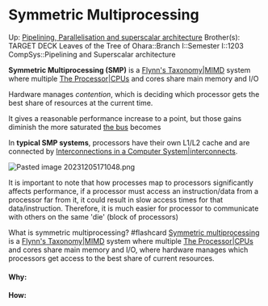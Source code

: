 # Symmetric Multiprocessing

Up: [Pipelining, Parallelisation and superscalar architecture](pipelining,_parallelisation_and_superscalar_architecture)
Brother(s):
TARGET DECK
Leaves of the Tree of Ohara::Branch I::Semester I::1203 CompSys::Pipelining and Superscalar architecture

**Symmetric Multiprocessing (SMP)** is a [Flynn's Taxonomy|MIMD](flynn's_taxonomy|mimd) system where multiple [The Processor|CPUs](the_processor|cpus) and cores share main memory and I/O

Hardware manages *contention*, which is deciding which processor gets the best share of resources at the current time.

It gives a reasonable performance increase to a point, but those gains diminish the more saturated [the bus](the_bus) becomes

In **typical SMP systems**, processors have their own L1/L2 cache and are connected by [Interconnections in a Computer System|interconnects](interconnections_in_a_computer_system|interconnects).

![Pasted image 20231205171048.png](pasted_image_20231205171048.png)

It is important to note that how processes map to processors significantly affects performance, if a processor must access an instruction/data from a processor far from it, it could result in slow access times for that data/instruction. Therefore, it is much easier for processor to communicate with others on the same 'die' (block of processors)

What is symmetric multiprocessing? #flashcard 
[Symmetric multiprocessing](symmetric_multiprocessing) is a [Flynn's Taxonomy|MIMD](flynn's_taxonomy|mimd) system where multiple [The Processor|CPUs](the_processor|cpus) and cores share main memory and I/O, where hardware manages which processors get access to the best share of current resources.
<!--ID: 1701799349753-->






























#### Why:
#### How:









